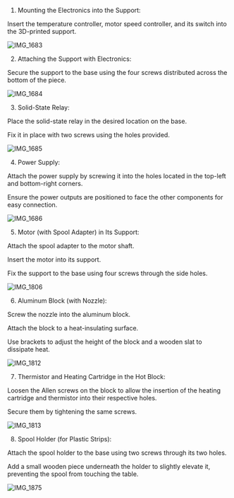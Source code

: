 1. Mounting the Electronics into the Support:

Insert the temperature controller, motor speed controller, and its switch into the 3D-printed support.

![IMG_1683](https://github.com/user-attachments/assets/8432b17e-6c8a-44e2-b269-97bb67cef89c)

2. Attaching the Support with Electronics:

Secure the support to the base using the four screws distributed across the bottom of the piece.

![IMG_1684](https://github.com/user-attachments/assets/c2d6f82c-e0e3-41f6-8fde-34ceb048e024)

3. Solid-State Relay:

Place the solid-state relay in the desired location on the base.

Fix it in place with two screws using the holes provided.

![IMG_1685](https://github.com/user-attachments/assets/b5e72448-71ca-41ff-937a-e20eeddeed7a)

4. Power Supply:

Attach the power supply by screwing it into the holes located in the top-left and bottom-right corners.

Ensure the power outputs are positioned to face the other components for easy connection.

![IMG_1686](https://github.com/user-attachments/assets/1f764606-a93d-4eec-bf72-8f6230126d81)

5. Motor (with Spool Adapter) in Its Support:

Attach the spool adapter to the motor shaft.

Insert the motor into its support.

Fix the support to the base using four screws through the side holes.

![IMG_1806](https://github.com/user-attachments/assets/f990067b-8842-4cc8-b7ce-834fa36779c4)


6. Aluminum Block (with Nozzle):

Screw the nozzle into the aluminum block.

Attach the block to a heat-insulating surface.

Use brackets to adjust the height of the block and a wooden slat to dissipate heat.

![IMG_1812](https://github.com/user-attachments/assets/7bc340b0-1dce-4c8c-9824-137cf869f518)


7. Thermistor and Heating Cartridge in the Hot Block:

Loosen the Allen screws on the block to allow the insertion of the heating cartridge and thermistor into their respective holes.

Secure them by tightening the same screws.

![IMG_1813](https://github.com/user-attachments/assets/600f0444-d750-455f-b05b-d81bb44cb783)


8. Spool Holder (for Plastic Strips):

Attach the spool holder to the base using two screws through its two holes.

Add a small wooden piece underneath the holder to slightly elevate it, preventing the spool from touching the table.

![IMG_1875](https://github.com/user-attachments/assets/b9d56be2-4a2a-4193-a9e2-925c5b2b8126)
